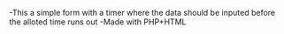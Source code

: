 -This a simple form with a timer where the data should be inputed before the alloted time runs out
-Made with PHP+HTML
